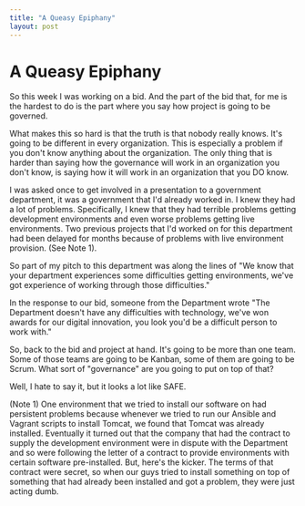 ```yaml
---
title: "A Queasy Epiphany"
layout: post 
---
```


# A Queasy Epiphany

So this week I was working on a bid. And the part of the bid that, for me is the hardest to do is the part where you say how project is going to be governed.

What makes this so hard is that the truth is that nobody really knows. It's going to be different in every organization. This is especially a problem if you don't know anything about the organization.  The only thing that is harder than saying how the governance will work in an organization you don't know, is saying how it will work in an organization that you DO know.

I was asked once to get involved in a presentation to a government department, it was a government that I'd already worked in.  I knew they had a lot of problems. Specifically, I knew that they had terrible problems getting development environments and even worse problems getting live environments.  Two previous projects that I'd worked on for this department had been delayed for months because of problems with live environment provision. (See Note 1).

So part of my pitch to this department was along the lines of "We know that your department experiences some difficulties getting environments, we've got experience of working through those difficulties."

In the response to our bid, someone from the Department wrote "The Department doesn't have any difficulties with technology, we've won awards for our digital innovation, you look you'd be a difficult person to work with."

So, back to the bid and project at hand.  It's going to be more than one team. Some of those teams are going to be Kanban, some of them are going to be Scrum. What sort of "governance" are you going to put on top of that?

Well, I hate to say it, but it looks a lot like SAFE.


(Note 1)
One environment that we tried to install our software on had persistent problems because whenever we tried to run our Ansible and Vagrant scripts to install Tomcat, we found that Tomcat was already installed. Eventually it turned out that the company that had the contract to supply the development environment were in dispute with the Department and so were following the letter of a contract to provide environments with certain software pre-installed. But, here's the kicker.  The terms of that contract were secret, so when our guys tried to install something on top of something that had already been installed and got a problem, they were just acting dumb. 

